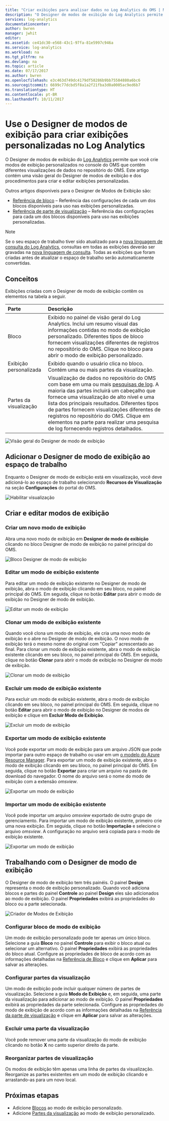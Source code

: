 ```yaml
---
title: "Criar exibições para analisar dados no Log Analytics do OMS | Microsoft Docs"
description: "O Designer de modos de exibição do Log Analytics permite que você crie Exibições personalizadas que são exibidas no portal do Azure e no OMS e que contêm diferentes visualizações de dados no repositório do OMS. Este artigo contém uma visão geral do Designer de modos de exibição e dos procedimentos para criar e editar exibições personalizadas."
services: log-analytics
documentationcenter: 
author: bwren
manager: jwhit
editor: 
ms.assetid: ce41dc30-e568-43c1-97fa-81e5997c946a
ms.service: log-analytics
ms.workload: na
ms.tgt_pltfrm: na
ms.devlang: na
ms.topic: article
ms.date: 07/17/2017
ms.author: bwren
ms.openlocfilehash: e3c463d749dc4179df58286b9bb75584880a6bc6
ms.sourcegitcommit: 6699c77dcbd5f8a1a2f21fba3d0a0005ac9ed6b7
ms.translationtype: HT
ms.contentlocale: pt-BR
ms.lasthandoff: 10/11/2017
---
```

# <a name="use-view-designer-to-create-custom-views-in-log-analytics"></a>Use o Designer de modos de exibição para criar exibições personalizadas no Log Analytics
O Designer de modos de exibição do [Log Analytics](log-analytics-overview.md) permite que você crie modos de exibição personalizados no console do OMS que contêm diferentes visualizações de dados no repositório do OMS. Este artigo contém uma visão geral do Designer de modos de exibição e dos procedimentos para criar e editar exibições personalizadas.

Outros artigos disponíveis para o Designer de Modos de Exibição são:

* [Referência de bloco](log-analytics-view-designer-tiles.md) – Referência das configurações de cada um dos blocos disponíveis para uso nas exibições personalizadas.
* [Referência de parte de visualização](log-analytics-view-designer-parts.md) – Referência das configurações para cada um dos blocos disponíveis para uso nas exibições personalizadas.

>[!NOTE]
> Se o seu espaço de trabalho tiver sido atualizado para a [nova linguagem de consulta do Log Analytics](log-analytics-log-search-upgrade.md), consultas em todas as exibições deverão ser gravadas na [nova linguagem de consulta](https://go.microsoft.com/fwlink/?linkid=856078).  Todas as exibições que foram criadas antes de atualizar o espaço de trabalho serão automaticamente convertidas.

## <a name="concepts"></a>Conceitos
Exibições criadas com o Designer de modo de exibição contêm os elementos na tabela a seguir.

| Parte | Descrição |
|:--- |:--- |
| Bloco |Exibido no painel de visão geral do Log Analytics.  Inclui um resumo visual das informações contidas no modo de exibição personalizado.  Diferentes tipos de bloco fornecem visualizações diferentes de registros no repositório do OMS.  Clique no bloco para abrir o modo de exibição personalizado. |
| Exibição personalizada |Exibido quando o usuário clica no bloco.  Contém uma ou mais partes da visualização. |
| Partes da visualização |Visualização de dados no repositório do OMS com base em uma ou mais [pesquisas de log](log-analytics-log-searches.md).  A maioria das partes incluirá um cabeçalho que fornece uma visualização de alto nível e uma lista dos principais resultados.  Diferentes tipos de partes fornecem visualizações diferentes de registros no repositório do OMS.  Clique em elementos na parte para realizar uma pesquisa de log fornecendo registros detalhados. |

![Visão geral do Designer de modo de exibição](media/log-analytics-view-designer/overview.png)

## <a name="add-view-designer-to-your-workspace"></a>Adicionar o Designer de modo de exibição ao espaço de trabalho
Enquanto o Designer de modo de exibição está em visualização, você deve adicioná-lo ao espaço de trabalho selecionando **Recursos de Visualização** na seção **Configurações** do portal do OMS.

![Habilitar visualização](media/log-analytics-view-designer/preview.png)

## <a name="creating-and-editing-views"></a>Criar e editar modos de exibição
### <a name="create-a-new-view"></a>Criar um novo modo de exibição
Abra uma novo modo de exibição em **Designer de modo de exibição** clicando no bloco Designer de modo de exibição no painel principal do OMS.

![Bloco Designer de modo de exibição](media/log-analytics-view-designer/view-designer-tile.png)

### <a name="edit-an-existing-view"></a>Editar um modo de exibição existente
Para editar um modo de exibição existente no Designer de modo de exibição, abra o modo de exibição clicando em seu bloco, no painel principal do OMS.  Em seguida, clique no botão **Editar** para abrir o modo de exibição no Designer de modo de exibição.

![Editar um modo de exibição](media/log-analytics-view-designer/menu-edit.png)

### <a name="clone-an-existing-view"></a>Clonar um modo de exibição existente
Quando você clona um modo de exibição, ele cria uma novo modo de exibição e o abre no Designer de modo de exibição.  O novo modo de exibição terá o mesmo nome do original com "Copiar" acrescentado ao final.  Para clonar um modo de exibição existente, abra o modo de exibição existente clicando em seu bloco, no painel principal do OMS.  Em seguida, clique no botão **Clonar** para abrir o modo de exibição no Designer de modo de exibição.

![Clonar um modo de exibição](media/log-analytics-view-designer/edit-menu-clone.png)

### <a name="delete-an-existing-view"></a>Excluir um modo de exibição existente
Para excluir um modo de exibição existente, abra o modo de exibição clicando em seu bloco, no painel principal do OMS.  Em seguida, clique no botão **Editar** para abrir o modo de exibição no Designer de modos de exibição e clique em **Excluir Modo de Exibição**.

![Excluir um modo de exibição](media/log-analytics-view-designer/edit-menu-delete.png)

### <a name="export-an-existing-view"></a>Exportar um modo de exibição existente
Você pode exportar um modo de exibição para um arquivo JSON que pode importar para outro espaço de trabalho ou usar em um [o modelo do Azure Resource Manager](../azure-resource-manager/resource-group-authoring-templates.md).  Para exportar um modo de exibição existente, abra o modo de exibição clicando em seu bloco, no painel principal do OMS.  Em seguida, clique no botão **Exportar** para criar um arquivo na pasta de download do navegador.  O nome do arquivo será o nome do modo de exibição com a extensão *omsview*.

![Exportar um modo de exibição](media/log-analytics-view-designer/edit-menu-export.png)

### <a name="import-an-existing-view"></a>Importar um modo de exibição existente
Você pode importar um arquivo *omsview* exportado de outro grupo de gerenciamento.  Para importar um modo de exibição existente, primeiro crie uma nova exibição.  Em seguida, clique no botão **Importação** e selecione o arquivo *omsview*.  A configuração no arquivo será copiada para o modo de exibição existente.

![Exportar um modo de exibição](media/log-analytics-view-designer/edit-menu-import.png)

## <a name="working-with-view-designer"></a>Trabalhando com o Designer de modo de exibição
O Designer de modo de exibição tem três painéis.  O painel **Design** representa o modo de exibição personalizado.  Quando você adiciona blocos e partes do painel **Controle** ao painel **Design** eles são adicionados ao modo de exibição.  O painel **Propriedades** exibirá as propriedades do bloco ou a parte selecionada.

![Criador de Modos de Exibição](media/log-analytics-view-designer/view-designer-screenshot.png)

### <a name="configure-view-tile"></a>Configurar bloco de modo de exibição
Um modo de exibição personalizado pode ter apenas um único bloco.  Selecione a guia **Bloco** no painel **Controle** para exibir o bloco atual ou selecionar um alternativo.  O painel **Propriedades** exibirá as propriedades do bloco atual.  Configure as propriedades de bloco de acordo com as informações detalhadas na [Referência de Bloco](log-analytics-view-designer-tiles.md) e clique em **Aplicar** para salvar as alterações.

### <a name="configure-visualization-parts"></a>Configurar partes da visualização
Um modo de exibição pode incluir qualquer número de partes de visualização.  Selecione a guia **Modo de Exibição** e, em seguida, uma parte da visualização para adicionar ao modo de exibição.  O painel **Propriedades** exibirá as propriedades da parte selecionada.  Configure as propriedades do modo de exibição de acordo com as informações detalhadas na [Referência da parte de visualização](log-analytics-view-designer-parts.md) e clique em **Aplicar** para salvar as alterações.

### <a name="delete-a-visualization-part"></a>Excluir uma parte da visualização
Você pode remover uma parte da visualização do modo de exibição clicando no botão **X** no canto superior direito da parte.

### <a name="rearrange-visualization-parts"></a>Reorganizar partes de visualização
Os modos de exibição têm apenas uma linha de partes da visualização.  Reorganize as partes existentes em um modo de exibição clicando e arrastando-as para um novo local.

## <a name="next-steps"></a>Próximas etapas
* Adicione [Blocos](log-analytics-view-designer-tiles.md) ao modo de exibição personalizado.
* Adicione [Partes da visualização](log-analytics-view-designer-parts.md) ao modo de exibição personalizado.
